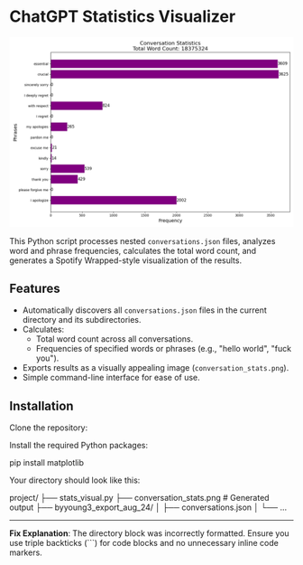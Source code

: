 # ChatGPT Statistics Visualizer

![Example Visualization](https://github.com/bdytx5/chatgpt_wrapped/blob/main/conversation-stats.png?raw=true)


This Python script processes nested `conversations.json` files, analyzes word and phrase frequencies, calculates the total word count, and generates a Spotify Wrapped-style visualization of the results.

## Features

- Automatically discovers all `conversations.json` files in the current directory and its subdirectories.
- Calculates:
  - Total word count across all conversations.
  - Frequencies of specified words or phrases (e.g., "hello world", "fuck you").
- Exports results as a visually appealing image (`conversation_stats.png`).
- Simple command-line interface for ease of use.

## Installation

Clone the repository:


Install the required Python packages:

pip install matplotlib


Your directory should look like this:

project/ ├── stats_visual.py ├── conversation_stats.png # Generated output ├── byyoung3_export_aug_24/ │ ├── conversations.json │ └── ...


---

**Fix Explanation**: The directory block was incorrectly formatted. Ensure you use triple backticks (\`\`\`) for code blocks and no unnecessary inline code markers.
